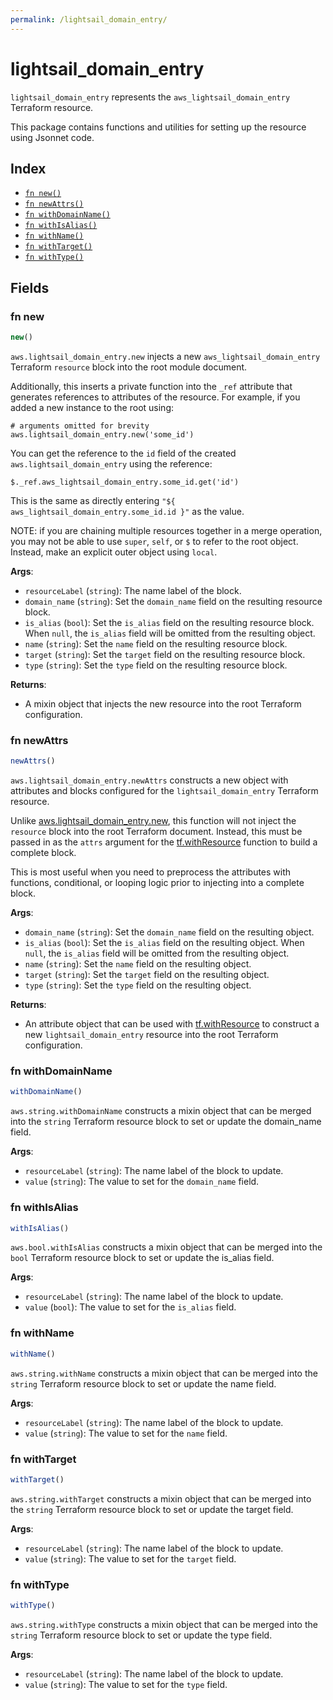 ```yaml
---
permalink: /lightsail_domain_entry/
---
```


# lightsail_domain_entry

`lightsail_domain_entry` represents the `aws_lightsail_domain_entry` Terraform resource.



This package contains functions and utilities for setting up the resource using Jsonnet code.


## Index

* [`fn new()`](#fn-new)
* [`fn newAttrs()`](#fn-newattrs)
* [`fn withDomainName()`](#fn-withdomainname)
* [`fn withIsAlias()`](#fn-withisalias)
* [`fn withName()`](#fn-withname)
* [`fn withTarget()`](#fn-withtarget)
* [`fn withType()`](#fn-withtype)

## Fields

### fn new

```ts
new()
```


`aws.lightsail_domain_entry.new` injects a new `aws_lightsail_domain_entry` Terraform `resource`
block into the root module document.

Additionally, this inserts a private function into the `_ref` attribute that generates references to attributes of the
resource. For example, if you added a new instance to the root using:

    # arguments omitted for brevity
    aws.lightsail_domain_entry.new('some_id')

You can get the reference to the `id` field of the created `aws.lightsail_domain_entry` using the reference:

    $._ref.aws_lightsail_domain_entry.some_id.get('id')

This is the same as directly entering `"${ aws_lightsail_domain_entry.some_id.id }"` as the value.

NOTE: if you are chaining multiple resources together in a merge operation, you may not be able to use `super`, `self`,
or `$` to refer to the root object. Instead, make an explicit outer object using `local`.

**Args**:
  - `resourceLabel` (`string`): The name label of the block.
  - `domain_name` (`string`): Set the `domain_name` field on the resulting resource block.
  - `is_alias` (`bool`): Set the `is_alias` field on the resulting resource block. When `null`, the `is_alias` field will be omitted from the resulting object.
  - `name` (`string`): Set the `name` field on the resulting resource block.
  - `target` (`string`): Set the `target` field on the resulting resource block.
  - `type` (`string`): Set the `type` field on the resulting resource block.

**Returns**:
- A mixin object that injects the new resource into the root Terraform configuration.


### fn newAttrs

```ts
newAttrs()
```


`aws.lightsail_domain_entry.newAttrs` constructs a new object with attributes and blocks configured for the `lightsail_domain_entry`
Terraform resource.

Unlike [aws.lightsail_domain_entry.new](#fn-new), this function will not inject the `resource`
block into the root Terraform document. Instead, this must be passed in as the `attrs` argument for the
[tf.withResource](https://github.com/tf-libsonnet/core/tree/main/docs#fn-withresource) function to build a complete block.

This is most useful when you need to preprocess the attributes with functions, conditional, or looping logic prior to
injecting into a complete block.

**Args**:
  - `domain_name` (`string`): Set the `domain_name` field on the resulting object.
  - `is_alias` (`bool`): Set the `is_alias` field on the resulting object. When `null`, the `is_alias` field will be omitted from the resulting object.
  - `name` (`string`): Set the `name` field on the resulting object.
  - `target` (`string`): Set the `target` field on the resulting object.
  - `type` (`string`): Set the `type` field on the resulting object.

**Returns**:
  - An attribute object that can be used with [tf.withResource](https://github.com/tf-libsonnet/core/tree/main/docs#fn-withresource) to construct a new `lightsail_domain_entry` resource into the root Terraform configuration.


### fn withDomainName

```ts
withDomainName()
```

`aws.string.withDomainName` constructs a mixin object that can be merged into the `string`
Terraform resource block to set or update the domain_name field.



**Args**:
  - `resourceLabel` (`string`): The name label of the block to update.
  - `value` (`string`): The value to set for the `domain_name` field.


### fn withIsAlias

```ts
withIsAlias()
```

`aws.bool.withIsAlias` constructs a mixin object that can be merged into the `bool`
Terraform resource block to set or update the is_alias field.



**Args**:
  - `resourceLabel` (`string`): The name label of the block to update.
  - `value` (`bool`): The value to set for the `is_alias` field.


### fn withName

```ts
withName()
```

`aws.string.withName` constructs a mixin object that can be merged into the `string`
Terraform resource block to set or update the name field.



**Args**:
  - `resourceLabel` (`string`): The name label of the block to update.
  - `value` (`string`): The value to set for the `name` field.


### fn withTarget

```ts
withTarget()
```

`aws.string.withTarget` constructs a mixin object that can be merged into the `string`
Terraform resource block to set or update the target field.



**Args**:
  - `resourceLabel` (`string`): The name label of the block to update.
  - `value` (`string`): The value to set for the `target` field.


### fn withType

```ts
withType()
```

`aws.string.withType` constructs a mixin object that can be merged into the `string`
Terraform resource block to set or update the type field.



**Args**:
  - `resourceLabel` (`string`): The name label of the block to update.
  - `value` (`string`): The value to set for the `type` field.
